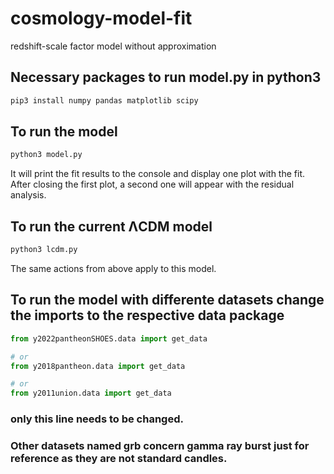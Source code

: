 # cosmology-model-fit
redshift-scale factor model without approximation

## Necessary packages to run model.py in python3
```bash
pip3 install numpy pandas matplotlib scipy
```

## To run the model
```bash
python3 model.py
```
It will print the fit results to the console and display one plot with the fit.
After closing the first plot, a second one will appear with the residual analysis.

## To run the current ΛCDM model
```bash
python3 lcdm.py
```
The same actions from above apply to this model.

## To run the model with differente datasets change the imports to the respective data package
```python
from y2022pantheonSHOES.data import get_data

# or
from y2018pantheon.data import get_data

# or
from y2011union.data import get_data
```
### only this line needs to be changed.
### Other datasets named grb concern gamma ray burst just for reference as they are not standard candles.
